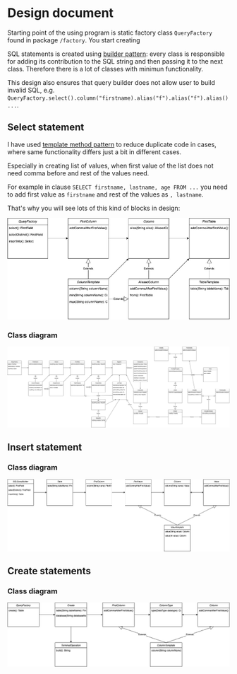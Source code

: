 # Design document

Starting point of the using program is static factory class `QueryFactory` found in package `/factory`. You start creating 

SQL statements is created using [builder pattern](https://en.wikipedia.org/wiki/Builder_pattern): every class is responsible for adding its contribution to the SQL string and then passing it to the next class. Therefore there is a lot of classes with minimun functionality.

This design also ensures that query builder does not allow user to build invalid SQL, e.g. `QueryFactory.select().column("firstname).alias("f").alias("f").alias() ...`.  

## Select statement

I have used [template method pattern](https://en.wikipedia.org/wiki/Template_method_pattern) to reduce duplicate code in cases, where same functionality differs just a bit in different cases.

Especially in creating list of values, when first value of the list does not need comma before and rest of the values need.

For example in clause `SELECT firstname, lastname, age FROM ...` you need to add first value as `firstname` and rest of the values as `, lastname`.

That's why you will see lots of this kind of blocks in design:

![Select_class_diagram](https://github.com/MiguelSombrero/sql-query-builder/blob/develop/docs/select-only-columns-class-diagram.jpg)

### Class diagram

![Select_class_diagram](https://github.com/MiguelSombrero/sql-query-builder/blob/develop/docs/select-class-diagram.jpg)

## Insert statement

### Class diagram

![Select_class_diagram](https://github.com/MiguelSombrero/sql-query-builder/blob/develop/docs/insert-class-diagram.jpg)

## Create statements

### Class diagram

![Select_class_diagram](https://github.com/MiguelSombrero/sql-query-builder/blob/develop/docs/create-class-diagram.jpg)
